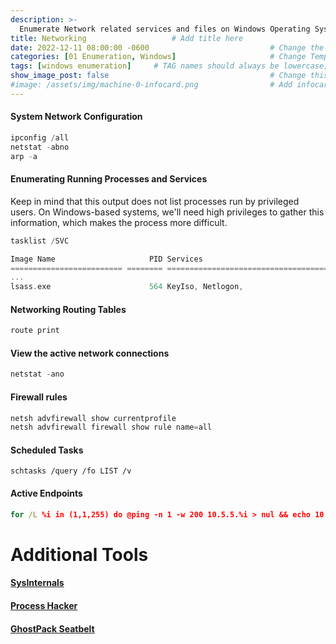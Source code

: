 ```yaml
---
description: >-
  Enumerate Network related services and files on Windows Operating Systems.
title: Networking                   # Add title here
date: 2022-12-11 08:00:00 -0600                           # Change the date to match completion date
categories: [01 Enumeration, Windows]                     # Change Templates to Writeup
tags: [windows enumeration]     # TAG names should always be lowercase; replace template with writeup, and add relevant tags
show_image_post: false                                    # Change this to true
#image: /assets/img/machine-0-infocard.png                # Add infocard image here for post preview image
---
```

#### System Network Configuration
```c
ipconfig /all
netstat -abno
arp -a
```

#### Enumerating Running Processes and Services
Keep in mind that this output does not list processes run by privileged users. On Windows-based systems, we'll need high privileges to gather this information, which makes the process more difficult.
```c
tasklist /SVC

Image Name                     PID Services
========================= ======== ============================================
...
lsass.exe                      564 KeyIso, Netlogon, 
```

#### Networking Routing Tables
```c
route print
```

#### View the active network connections
```c
netstat -ano
```

#### Firewall rules
```c
netsh advfirewall show currentprofile
netsh advfirewall firewall show rule name=all
```

#### Scheduled Tasks
```
schtasks /query /fo LIST /v
```

#### Active Endpoints
```cmd
for /L %i in (1,1,255) do @ping -n 1 -w 200 10.5.5.%i > nul && echo 10.5.5.%i is up.
```

# Additional Tools
#### [SysInternals](https://docs.microsoft.com/en-us/sysinternals/downloads/)
#### [Process Hacker](https://processhacker.sourceforge.io/)
#### [GhostPack Seatbelt](https://github.com/GhostPack/Seatbelt)
